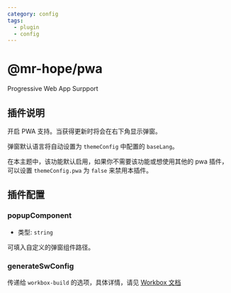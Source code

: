 ```yaml
---
category: config
tags:
  - plugin
  - config
---
```


# @mr-hope/pwa

Progressive Web App Surpport

## 插件说明

开启 PWA 支持。当获得更新时将会在右下角显示弹窗。

弹窗默认语言将自动设置为 `themeConfig` 中配置的 `baseLang`。

在本主题中，该功能默认启用，如果你不需要该功能或想使用其他的 pwa 插件，可以设置 `themeConfig.pwa` 为 `false` 来禁用本插件。

## 插件配置

### popupComponent

- 类型: `string`

可填入自定义的弹窗组件路径。

### generateSwConfig

传递给 `workbox-build` 的选项，具体详情，请见 [Workbox 文档](https://developers.google.com/web/tools/workbox/reference-docs/latest/module-workbox-build#.generateSW)
